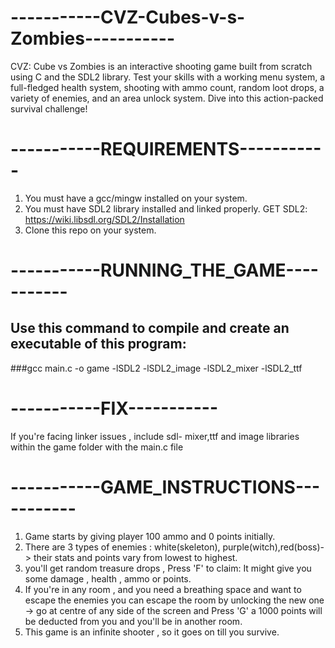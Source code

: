 # -----------CVZ-Cubes-v-s-Zombies-----------
CVZ: Cube vs Zombies is an interactive shooting game built from scratch using C and the SDL2 library. Test your skills with a working menu system, a full-fledged health system, shooting with ammo count, random loot drops, a variety of enemies, and an area unlock system. Dive into this action-packed survival challenge!

# -----------REQUIREMENTS-----------

1) You must have a gcc/mingw installed on your system.
2) You must have SDL2 library installed and linked properly. GET SDL2: https://wiki.libsdl.org/SDL2/Installation
3) Clone this repo on your system.

# -----------RUNNING_THE_GAME-----------

## Use this command to compile and create an executable of this program: 

###gcc main.c -o game -lSDL2 -lSDL2_image -lSDL2_mixer -lSDL2_ttf

# -----------FIX-----------

If you're facing linker issues , include sdl- mixer,ttf and image libraries within the game folder with the main.c file

# -----------GAME_INSTRUCTIONS-----------

1) Game starts by giving player 100 ammo and 0 points initially.
2) There are 3 types of enemies : white(skeleton), purple(witch),red(boss)-> their stats and points vary from lowest to highest.
3) you'll get random treasure drops , Press 'F' to claim: It might give you some damage , health , ammo or points.
4) If you're in any room , and you need a breathing space and want to escape the enemies you can escape the room by unlocking the new one -> go at centre of any side of the screen and Press 'G' a 1000 points will be deducted from you and you'll be in another room.
5) This game is an infinite shooter , so it goes on till you survive.
